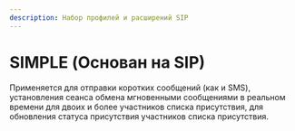 ```yaml
---
description: Набор профилей и расширений SIP
---
```


# SIMPLE (Основан на SIP)

Применяется для отправки коротких сообщений (как и SMS), установления сеанса обмена мгновенными сообщениями в реальном времени для двоих и более участников списка присутствия, для обновления статуса присутствия участников списка присутствия.
